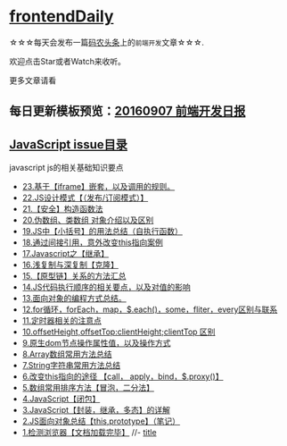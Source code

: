 # [frontendDaily](https://github.com/kujian/frontendDaily/issues) 

☆☆☆每天会发布一篇[码农头条](http://hao.caibaojian.com)上的`前端开发`文章☆☆☆.

欢迎点击Star或者Watch来收听。

更多文章请看


## 每日更新模板预览：[20160907 前端开发日报](https://github.com/kujian/frontendDaily/issues)

## [JavaScript issue目录](https://github.com/Kelichao/JavaScript/issues)
javascript
js的相关基础知识要点

- [23.基于【iframe】嵌套，以及调用的规则。](https://github.com/Kelichao/JavaScript/issues/23)
- [22.JS设计模式【（发布/订阅模式）】](https://github.com/Kelichao/JavaScript/issues/22)
- [21.【安全】构造函数法](https://github.com/Kelichao/JavaScript/issues/21)
- [20.伪数组、类数组 对象介绍以及区别](https://github.com/Kelichao/JavaScript/issues/20)
- [19.JS中【小括号】的用法总结（自执行函数）](https://github.com/Kelichao/JavaScript/issues/19)
- [18.通过间接引用，意外改变this指向案例](https://github.com/Kelichao/JavaScript/issues/18)
- [17.Javascript之【继承】](https://github.com/Kelichao/JavaScript/issues/17)
- [16.浅复制与深复制【克隆】](https://github.com/Kelichao/JavaScript/issues/16)
- [15.【原型链】关系的方法汇总](https://github.com/Kelichao/JavaScript/issues/15)
- [14.JS代码执行顺序的相关要点，以及对值的影响](https://github.com/Kelichao/JavaScript/issues/14)
- [13.面向对象的编程方式总结。](https://github.com/Kelichao/JavaScript/issues/13)
- [12.for循环，forEach，map，$.each()，some，fliter，every区别与联系](https://github.com/Kelichao/JavaScript/issues/12)
- [11.定时器相关的注意点](https://github.com/Kelichao/JavaScript/issues/11)
- [10.offsetHeight,offsetTop:clientHeight;clientTop 区别](https://github.com/Kelichao/JavaScript/issues/10)
- [9.原生dom节点操作属性值，以及操作方式](https://github.com/Kelichao/JavaScript/issues/9)
- [8.Array数组常用方法总结](https://github.com/Kelichao/JavaScript/issues/8)
- [7.String字符串常用方法总结](https://github.com/Kelichao/JavaScript/issues/7)
- [6.改变this指向的途径 【call， apply，bind，$.proxy()】](https://github.com/Kelichao/JavaScript/issues/6)
- [5.数组常用排序方法【冒泡，二分法】](https://github.com/Kelichao/JavaScript/issues/5)
- [4.JavaScript【闭包】](https://github.com/Kelichao/JavaScript/issues/4)
- [3.JavaScript【封装，继承，多态】的详解](https://github.com/Kelichao/JavaScript/issues/3)
- [2.JS面向对象总结【this,prototype】（笔记）](https://github.com/Kelichao/JavaScript/issues/2)
- [1.检测浏览器【文档加载完毕】](https://github.com/Kelichao/JavaScript/issues/1)
//- [title](aaa)
